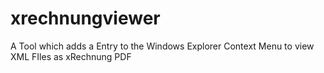 # xrechnungviewer
A Tool which adds a Entry to the Windows Explorer Context Menu to view XML FIles as xRechnung PDF
